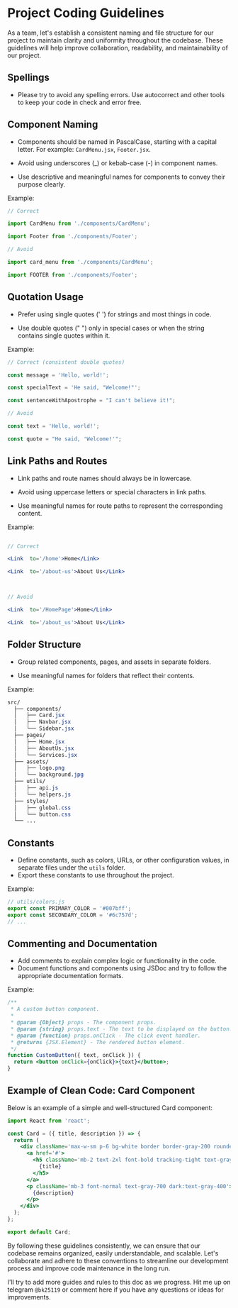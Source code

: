 # Project Coding Guidelines

As a team, let's establish a consistent naming and file structure for our project to maintain clarity and uniformity throughout the codebase. These guidelines will help improve collaboration, readability, and maintainability of our project.

## Spellings

- Please try to avoid any spelling errors. Use autocorrect and other tools to keep your code in check and error free.

## Component Naming

- Components should be named in PascalCase, starting with a capital letter. For example: `CardMenu.jsx`, `Footer.jsx`.

- Avoid using underscores (\_) or kebab-case (-) in component names.

- Use descriptive and meaningful names for components to convey their purpose clearly.

Example:

```jsx
// Correct

import CardMenu from './components/CardMenu';

import Footer from './components/Footer';

// Avoid

import card_menu from './components/CardMenu';

import FOOTER from './components/Footer';
```

## Quotation Usage

- Prefer using single quotes (' ') for strings and most things in code.

- Use double quotes (" ") only in special cases or when the string contains single quotes within it.

Example:

```jsx
// Correct (consistent double quotes)

const message = 'Hello, world!';

const specialText = 'He said, "Welcome!"';

const sentenceWithApostrophe = "I can't believe it!";

// Avoid

const text = 'Hello, world!';

const quote = "He said, 'Welcome!'";
```

## Link Paths and Routes

- Link paths and route names should always be in lowercase.

- Avoid using uppercase letters or special characters in link paths.

- Use meaningful names for route paths to represent the corresponding content.

Example:

```jsx

// Correct

<Link  to='/home'>Home</Link>

<Link  to='/about-us'>About Us</Link>



// Avoid

<Link  to='/HomePage'>Home</Link>

<Link  to='/about_us'>About Us</Link>
```

## Folder Structure

- Group related components, pages, and assets in separate folders.

- Use meaningful names for folders that reflect their contents.

Example:

```css
src/
  ├── components/
  │   ├── Card.jsx
  │   ├── Navbar.jsx
  │   └── Sidebar.jsx
  ├── pages/
  │   ├── Home.jsx
  │   ├── AboutUs.jsx
  │   └── Services.jsx
  ├── assets/
  │   ├── logo.png
  │   └── background.jpg
  ├── utils/
  │   ├── api.js
  │   └── helpers.js
  ├── styles/
  │   ├── global.css
  │   └── button.css
  └── ...

```

## Constants

- Define constants, such as colors, URLs, or other configuration values, in separate files under the `utils` folder.
- Export these constants to use throughout the project.

Example:

```jsx
// utils/colors.js
export const PRIMARY_COLOR = '#007bff';
export const SECONDARY_COLOR = '#6c757d';
// ...
```

## Commenting and Documentation

- Add comments to explain complex logic or functionality in the code.
- Document functions and components using JSDoc and try to follow the appropriate documentation formats.

Example:

```jsx
/**
 * A custom button component.
 *
 * @param {Object} props - The component props.
 * @param {string} props.text - The text to be displayed on the button.
 * @param {function} props.onClick - The click event handler.
 * @returns {JSX.Element} - The rendered button element.
 */
function CustomButton({ text, onClick }) {
  return <button onClick={onClick}>{text}</button>;
}
```

## Example of Clean Code: Card Component

Below is an example of a simple and well-structured Card component:

```jsx
import React from 'react';

const Card = ({ title, description }) => {
  return (
    <div className='max-w-sm p-6 bg-white border border-gray-200 rounded-lg shadow dark:bg-gray-800 dark:border-gray-700'>
      <a href='#'>
        <h5 className='mb-2 text-2xl font-bold tracking-tight text-gray-900 dark:text-white'>
          {title}
        </h5>
      </a>
      <p className='mb-3 font-normal text-gray-700 dark:text-gray-400'>
        {description}
      </p>
    </div>
  );
};

export default Card;
```

By following these guidelines consistently, we can ensure that our codebase remains organized, easily understandable, and scalable. Let's collaborate and adhere to these conventions to streamline our development process and improve code maintenance in the long run.

I'll try to add more guides and rules to this doc as we progress. Hit me up on telegram `@bk25119` or comment here if you have any questions or ideas for improvements.
